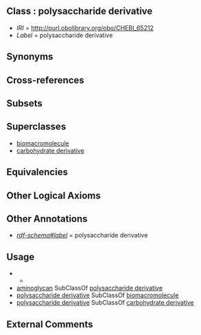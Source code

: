 
## Class : polysaccharide derivative

 * *IRI* = http://purl.obolibrary.org/obo/CHEBI_65212
 * *Label* = polysaccharide derivative

## Synonyms


## Cross-references


## Subsets


## Superclasses

 * [biomacromolecule](../../CHEBI/94/CHEBI_33694.md)
 * [carbohydrate derivative](../../CHEBI/99/CHEBI_63299.md)

## Equivalencies


## Other Logical Axioms


## Other Annotations

 * *[rdf-schema#label](../../el/rdf-schema#label.md)* = polysaccharide derivative

## Usage

 * -
 * [aminoglycan](../../CHEBI/06/CHEBI_22506.md) SubClassOf [polysaccharide derivative](../../CHEBI/12/CHEBI_65212.md)
 * [polysaccharide derivative](../../CHEBI/12/CHEBI_65212.md) SubClassOf [biomacromolecule](../../CHEBI/94/CHEBI_33694.md)
 * [polysaccharide derivative](../../CHEBI/12/CHEBI_65212.md) SubClassOf [carbohydrate derivative](../../CHEBI/99/CHEBI_63299.md)

## External Comments


